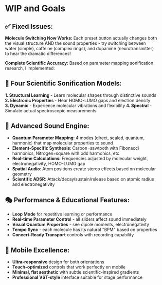 # WIP and Goals

## ✅ **Fixed Issues:**

**Molecule Switching Now Works:** Each preset button actually changes both the visual structure AND the sound properties - try switching between water (simple), caffeine (complex rings), and dopamine (neurotransmitter) to hear the dramatic differences!

**Complete Scientific Accuracy:** Based on parameter mapping sonification research, I implemented:

## 🔬 **Four Scientific Sonification Models:**

**1. Structural Learning** - Learn molecular shapes through distinctive sounds
**2. Electronic Properties** - Hear HOMO-LUMO gaps and electron density  
**3. Dynamic** - Experience molecular vibrations and flexibility
**4. Spectral** - Simulate actual spectroscopic measurements

## 🎵 **Advanced Sound Engine:**

- **Quantum Parameter Mapping**: 4 modes (direct, scaled, quantum, harmonic) that map molecular properties to sound
- **Element-Specific Synthesis**: Carbon=sawtooth with Fibonacci harmonics, Nitrogen=square with odd harmonics, etc.
- **Real-time Calculations**: Frequencies adjusted by molecular weight, electronegativity, HOMO-LUMO gap
- **Spatial Audio**: Atom positions create stereo effects based on molecular geometry
- **Scientific ADSR**: Attack/decay/sustain/release based on atomic radius and electronegativity

## 🎭 **Performance & Educational Features:**

- **Loop Mode** for repetitive learning or performance
- **Real-time Parameter Control** - all sliders affect sound immediately
- **Visual Quantum Properties** - see dipole moments, electronegativity
- **Tempo Sync** - each molecule has its natural "BPM" based on properties
- **Concert-Ready Transport** controls with recording capability

## 📱 **Mobile Excellence:**

- **Ultra-responsive** design for both orientations
- **Touch-optimized** controls that work perfectly on mobile
- **Minimal, flat aesthetic** with subtle scientific-inspired gradients
- **Professional VST-style** interface suitable for stage performance


